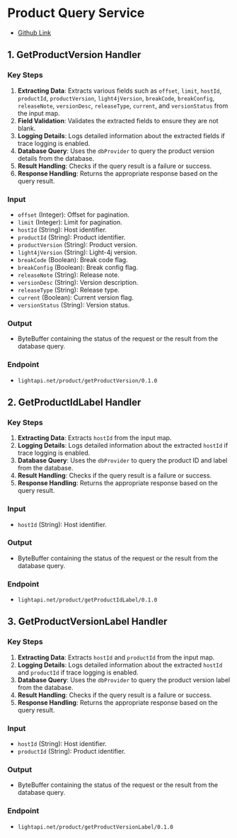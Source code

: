# Product Query Service
- [Github Link](https://github.com/lightapi/product-query)

## 1. GetProductVersion Handler

### Key Steps
1. **Extracting Data**: Extracts various fields such as `offset`, `limit`, `hostId`, `productId`, `productVersion`, `light4jVersion`, `breakCode`, `breakConfig`, `releaseNote`, `versionDesc`, `releaseType`, `current`, and `versionStatus` from the input map.
2. **Field Validation**: Validates the extracted fields to ensure they are not blank.
3. **Logging Details**: Logs detailed information about the extracted fields if trace logging is enabled.
4. **Database Query**: Uses the `dbProvider` to query the product version details from the database.
5. **Result Handling**: Checks if the query result is a failure or success.
6. **Response Handling**: Returns the appropriate response based on the query result.

### Input
- `offset` (Integer): Offset for pagination.
- `limit` (Integer): Limit for pagination.
- `hostId` (String): Host identifier.
- `productId` (String): Product identifier.
- `productVersion` (String): Product version.
- `light4jVersion` (String): Light-4j version.
- `breakCode` (Boolean): Break code flag.
- `breakConfig` (Boolean): Break config flag.
- `releaseNote` (String): Release note.
- `versionDesc` (String): Version description.
- `releaseType` (String): Release type.
- `current` (Boolean): Current version flag.
- `versionStatus` (String): Version status.

### Output
- ByteBuffer containing the status of the request or the result from the database query.

### Endpoint
- `lightapi.net/product/getProductVersion/0.1.0`

## 2. GetProductIdLabel Handler

### Key Steps
1. **Extracting Data**: Extracts `hostId` from the input map.
2. **Logging Details**: Logs detailed information about the extracted `hostId` if trace logging is enabled.
3. **Database Query**: Uses the `dbProvider` to query the product ID and label from the database.
4. **Result Handling**: Checks if the query result is a failure or success.
5. **Response Handling**: Returns the appropriate response based on the query result.

### Input
- `hostId` (String): Host identifier.

### Output
- ByteBuffer containing the status of the request or the result from the database query.

### Endpoint
- `lightapi.net/product/getProductIdLabel/0.1.0`

## 3. GetProductVersionLabel Handler

### Key Steps
1. **Extracting Data**: Extracts `hostId` and `productId` from the input map.
2. **Logging Details**: Logs detailed information about the extracted `hostId` and `productId` if trace logging is enabled.
3. **Database Query**: Uses the `dbProvider` to query the product version label from the database.
4. **Result Handling**: Checks if the query result is a failure or success.
5. **Response Handling**: Returns the appropriate response based on the query result.

### Input
- `hostId` (String): Host identifier.
- `productId` (String): Product identifier.

### Output
- ByteBuffer containing the status of the request or the result from the database query.

### Endpoint
- `lightapi.net/product/getProductVersionLabel/0.1.0`
